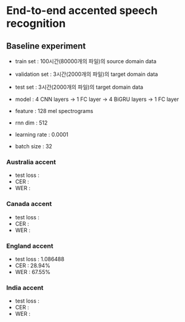 # End-to-end accented speech recognition
## Baseline experiment
- train set : 100시간(80000개의 파일)의 source domain data  
- validation set : 3시간(2000개의 파일)의 target domain data  
- test set : 3시간(2000개의 파일)의 target domain data  

- model : 4 CNN layers -> 1 FC layer -> 4 BiGRU layers -> 1 FC layer  
- feature : 128 mel spectrograms  
- rnn dim : 512  
- learning rate : 0.0001  
- batch size : 32  

### Australia accent
- test loss : 
- CER : 
- WER : 

### Canada accent
- test loss : 
- CER : 
- WER : 

### England accent
- test loss : 1.086488  
- CER : 28.94%  
- WER : 67.55%  

### India accent
- test loss : 
- CER : 
- WER : 